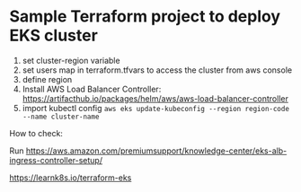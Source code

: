 # Sample Terraform project to deploy EKS cluster
1. set cluster-region variable
2. set users map in terraform.tfvars to access the cluster from aws console
3. define region
4. Install AWS Load Balancer Controller: https://artifacthub.io/packages/helm/aws/aws-load-balancer-controller
5. import kubectl config `aws eks update-kubeconfig --region region-code --name cluster-name`

How to check:

Run https://aws.amazon.com/premiumsupport/knowledge-center/eks-alb-ingress-controller-setup/

https://learnk8s.io/terraform-eks